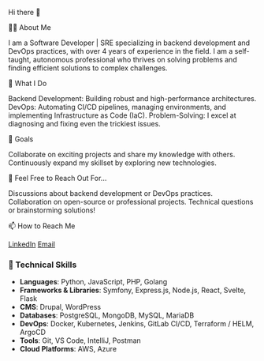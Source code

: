 Hi there 👋

🧑‍💻 About Me

I am a Software Developer | SRE specializing in backend development and DevOps practices, with over 4 years of experience in the field.
I am a self-taught, autonomous professional who thrives on solving problems and finding efficient solutions to complex challenges.

🌟 What I Do

Backend Development: Building robust and high-performance architectures.
DevOps: Automating CI/CD pipelines, managing environments, and implementing Infrastructure as Code (IaC).
Problem-Solving: I excel at diagnosing and fixing even the trickiest issues.

🚀 Goals

Collaborate on exciting projects and share my knowledge with others.
Continuously expand my skillset by exploring new technologies.

💬 Feel Free to Reach Out For...

Discussions about backend development or DevOps practices.
Collaboration on open-source or professional projects.
Technical questions or brainstorming solutions!

📫 How to Reach Me

[LinkedIn](https://www.linkedin.com/in/amin-bentani-38a049207/)
[Email](bentani.amin2000@gmail.com)

### 🔧 Technical Skills
- **Languages**: Python, JavaScript, PHP, Golang
- **Frameworks & Libraries**: Symfony, Express.js, Node.js, React, Svelte, Flask
- **CMS**: Drupal, WordPress
- **Databases**: PostgreSQL, MongoDB, MySQL, MariaDB
- **DevOps**: Docker, Kubernetes, Jenkins, GitLab CI/CD, Terraform / HELM, ArgoCD 
- **Tools**: Git, VS Code, IntelliJ, Postman
- **Cloud Platforms**: AWS, Azure
